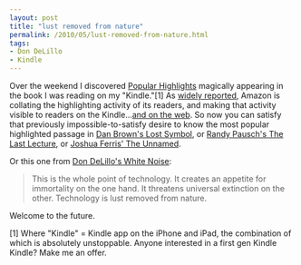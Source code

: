 ```yaml
---
layout: post
title: "lust removed from nature"
permalink: /2010/05/lust-removed-from-nature.html
tags:
- Don DeLillo
- Kindle
---
```


Over the weekend I discovered [Popular Highlights](http://www.flickr.com/photos/msippey/4572325944/) magically appearing in the book I was reading on my "Kindle."\[1\] As [widely reported](http://kottke.org/10/05/popular-kindle-passages), Amazon is collating the highlighting activity of its readers, and making that activity visible to readers on the Kindle...[and on the web](http://kindle.amazon.com/popular_highlights). So now you can satisfy that previously impossible-to-satisfy desire to know the most popular highlighted passage in [Dan Brown's Lost Symbol](http://kindle.amazon.com/work/the-lost-symbol-ebook/B00279HLIQ), or [Randy Pausch's The Last Lecture](http://kindle.amazon.com/work/last-lecture-the-ebook/B00128QM4M), or [Joshua Ferris' The Unnamed](http://kindle.amazon.com/work/unnamed-joshua-ferris/B00252OMCS).

Or this one from [Don DeLillo's White Noise](http://kindle.amazon.com/work/white-noise-classics-deluxe-penguin/B000B13IXY):

> This is the whole point of technology. It creates an appetite for immortality on the one hand. It threatens universal extinction on the other. Technology is lust removed from nature.

Welcome to the future.

\[1\] Where "Kindle" = Kindle app on the iPhone and iPad, the combination of which is absolutely unstoppable. Anyone interested in a first gen Kindle Kindle? Make me an offer.
